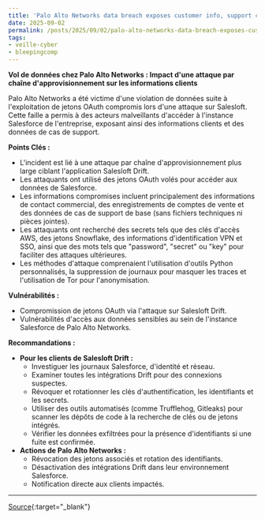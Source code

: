 ```yaml
---
title: 'Palo Alto Networks data breach exposes customer info, support cases'
date: 2025-09-02
permalink: /posts/2025/09/02/palo-alto-networks-data-breach-exposes-customer-info-support-cases/
tags:
- veille-cyber
- bleepingcomp
---
```

**Vol de données chez Palo Alto Networks : Impact d'une attaque par chaîne d'approvisionnement sur les informations clients**

Palo Alto Networks a été victime d'une violation de données suite à l'exploitation de jetons OAuth compromis lors d'une attaque sur Salesloft. Cette faille a permis à des acteurs malveillants d'accéder à l'instance Salesforce de l'entreprise, exposant ainsi des informations clients et des données de cas de support.

**Points Clés :**

*   L'incident est lié à une attaque par chaîne d'approvisionnement plus large ciblant l'application Salesloft Drift.
*   Les attaquants ont utilisé des jetons OAuth volés pour accéder aux données de Salesforce.
*   Les informations compromises incluent principalement des informations de contact commercial, des enregistrements de comptes de vente et des données de cas de support de base (sans fichiers techniques ni pièces jointes).
*   Les attaquants ont recherché des secrets tels que des clés d'accès AWS, des jetons Snowflake, des informations d'identification VPN et SSO, ainsi que des mots tels que "password", "secret" ou "key" pour faciliter des attaques ultérieures.
*   Les méthodes d'attaque comprenaient l'utilisation d'outils Python personnalisés, la suppression de journaux pour masquer les traces et l'utilisation de Tor pour l'anonymisation.

**Vulnérabilités :**

*   Compromission de jetons OAuth via l'attaque sur Salesloft Drift.
*   Vulnérabilités d'accès aux données sensibles au sein de l'instance Salesforce de Palo Alto Networks.

**Recommandations :**

*   **Pour les clients de Salesloft Drift :**
    *   Investiguer les journaux Salesforce, d'identité et réseau.
    *   Examiner toutes les intégrations Drift pour des connexions suspectes.
    *   Révoquer et rotationner les clés d'authentification, les identifiants et les secrets.
    *   Utiliser des outils automatisés (comme Trufflehog, Gitleaks) pour scanner les dépôts de code à la recherche de clés ou de jetons intégrés.
    *   Vérifier les données exfiltrées pour la présence d'identifiants si une fuite est confirmée.
*   **Actions de Palo Alto Networks :**
    *   Révocation des jetons associés et rotation des identifiants.
    *   Désactivation des intégrations Drift dans leur environnement Salesforce.
    *   Notification directe aux clients impactés.

---
[Source](https://www.bleepingcomputer.com/news/security/palo-alto-networks-data-breach-exposes-customer-info-support-cases/){:target="_blank"}
